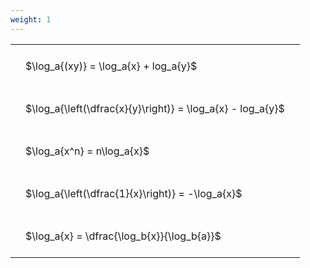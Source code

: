 ```yaml
---
weight: 1
---
```


<style type="text/css">
#T_cb5df th.col_heading {
  text-align: left;
  font-size: 1em;
}
#T_cb5df td {
  text-align: left;
  font-size: 1em;
  padding: 1.5em;
}
</style>
<table id="T_cb5df">
  <thead>
  </thead>
  <tbody>
    <tr>
      <td id="T_cb5df_row0_col0" class="data row0 col0" >$\log_a{(xy)} = \log_a{x} + log_a{y}$</td>
    </tr>
    <tr>
      <td id="T_cb5df_row1_col0" class="data row1 col0" >$\log_a{\left(\dfrac{x}{y}\right)} = \log_a{x} - log_a{y}$</td>
    </tr>
    <tr>
      <td id="T_cb5df_row2_col0" class="data row2 col0" >$\log_a{x^n} = n\log_a{x}$</td>
    </tr>
    <tr>
      <td id="T_cb5df_row3_col0" class="data row3 col0" >$\log_a{\left(\dfrac{1}{x}\right)} = -\log_a{x}$</td>
    </tr>
    <tr>
      <td id="T_cb5df_row4_col0" class="data row4 col0" >$\log_a{x} = \dfrac{\log_b{x}}{\log_b{a}}$</td>
    </tr>
  </tbody>
</table>
